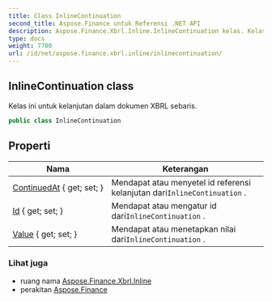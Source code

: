 ```yaml
---
title: Class InlineContinuation
second_title: Aspose.Finance untuk Referensi .NET API
description: Aspose.Finance.Xbrl.Inline.InlineContinuation kelas. Kelas ini untuk kelanjutan dalam dokumen XBRL sebaris.
type: docs
weight: 7700
url: /id/net/aspose.finance.xbrl.inline/inlinecontinuation/
---
```

## InlineContinuation class

Kelas ini untuk kelanjutan dalam dokumen XBRL sebaris.

```csharp
public class InlineContinuation
```

## Properti

| Nama | Keterangan |
| --- | --- |
| [ContinuedAt](../../aspose.finance.xbrl.inline/inlinecontinuation/continuedat/) { get; set; } | Mendapat atau menyetel id referensi kelanjutan dari`InlineContinuation` . |
| [Id](../../aspose.finance.xbrl.inline/inlinecontinuation/id/) { get; set; } | Mendapat atau mengatur id dari`InlineContinuation` . |
| [Value](../../aspose.finance.xbrl.inline/inlinecontinuation/value/) { get; set; } | Mendapat atau menetapkan nilai dari`InlineContinuation` . |

### Lihat juga

* ruang nama [Aspose.Finance.Xbrl.Inline](../../aspose.finance.xbrl.inline/)
* perakitan [Aspose.Finance](../../)


